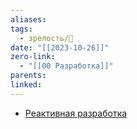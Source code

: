 ```yaml
---
aliases: 
tags:
  - зрелость/🌱
date: "[[2023-10-26]]"
zero-link:
  - "[[00 Разработка]]"
parents: 
linked:
---
```

- [Реактивная разработка](Реактивная%20разработка.md)